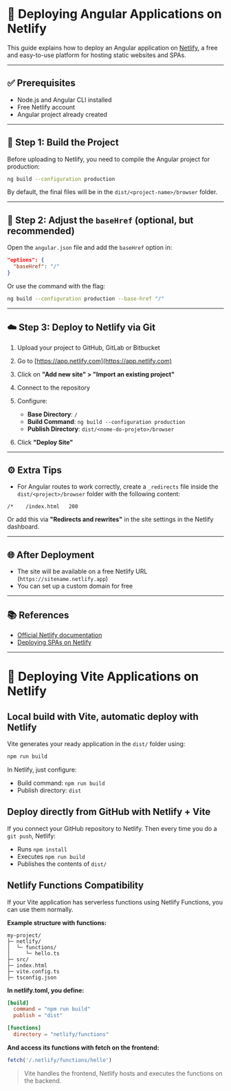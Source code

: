 # 🚀 Deploying Angular Applications on Netlify

This guide explains how to deploy an Angular application on [Netlify](https://www.netlify.com/), a free and easy-to-use platform for hosting static websites and SPAs.

---

## ✅ Prerequisites

- Node.js and Angular CLI installed
- Free Netlify account
- Angular project already created

---

## 🔧 Step 1: Build the Project

Before uploading to Netlify, you need to compile the Angular project for production:

```bash
ng build --configuration production
```

By default, the final files will be in the `dist/<project-name>/browser` folder.

---

## 📁 Step 2: Adjust the `baseHref` (optional, but recommended)

Open the `angular.json` file and add the `baseHref` option in:

```json
"options": {
  "baseHref": "/"
}
```

Or use the command with the flag:

```bash
ng build --configuration production --base-href "/"
```

---

## ☁️ Step 3: Deploy to Netlify via Git

1. Upload your project to GitHub, GitLab or Bitbucket

2. Go to [https://app.netlify.com](https://app.netlify.com)

3. Click on **"Add new site" > "Import an existing project"**

4. Connect to the repository

5. Configure:

   * **Base Directory**: `/`
   * **Build Command**: `ng build --configuration production`
   * **Publish Directory**: `dist/<nome-do-projeto>/browser`

6. Click **"Deploy Site"**

---

## ⚙️ Extra Tips

* For Angular routes to work correctly, create a `_redirects` file inside the `dist/<project>/browser` folder with the following content:

```
/*    /index.html   200
```

Or add this via **"Redirects and rewrites"** in the site settings in the Netlify dashboard.

---

## 🌐 After Deployment

* The site will be available on a free Netlify URL (`https://sitename.netlify.app`)
* You can set up a custom domain for free

---

## 📚 References

* [Official Netlify documentation](https://docs.netlify.com/)
* [Deploying SPAs on Netlify](https://docs.netlify.com/routing/redirects/)

---

# 🚀 Deploying Vite Applications on Netlify

## Local build with Vite, automatic deploy with Netlify

Vite generates your ready application in the `dist/` folder using:

```bash
npm run build
```

In Netlify, just configure:

- Build command: `npm run build`
- Publish directory: `dist`

## Deploy directly from GitHub with Netlify + Vite

If you connect your GitHub repository to Netlify. Then every time you do a `git push`, Netlify:

- Runs `npm install`
- Executes `npm run build`
- Publishes the contents of `dist/`

## Netlify Functions Compatibility

If your Vite application has serverless functions using Netlify Functions, you can use them normally.

**Example structure with functions:**

```pgsql
my-project/
├─ netlify/
│  └─ functions/
│     └─ hello.ts
├─ src/
├─ index.html
├─ vite.config.ts
├─ tsconfig.json
```

**In netlify.toml, you define:**

```toml
[build]
  command = "npm run build"
  publish = "dist"

[functions]
  directory = "netlify/functions"
```

**And access its functions with fetch on the frontend:**

```ts
fetch('/.netlify/functions/hello')
```

> Vite handles the frontend, Netlify hosts and executes the functions on the backend.
